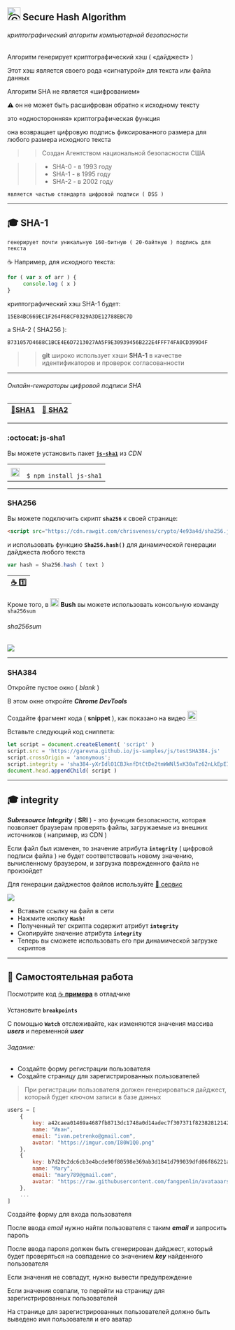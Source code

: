 ## <img src="https://avatars2.githubusercontent.com/u/19735284?s=40&v=4" width="30" title="Ⓒ Irina Fylyppova ( garevna ) 2019"/> Secure Hash Algorithm

###### криптографический алгоритм компьютерной безопасности

Алгоритм генерирует криптографический хэш ( «дайджест» )

Этот хэш является своего рода «сигнатурой» для текста или файла данных

Алгоритм SHA не является «шифрованием»

:warning: он не может быть расшифрован обратно к исходному тексту

это «односторонняя» криптографическая функция

она возвращает цифровую подпись фиксированного размера для любого размера исходного текста

>> Создан Агентством национальной безопасности США

>> * SHA-0 - в 1993 году
>> * SHA-1 - в 1995 году
>> * SHA-2 - в 2002 году

    является частью стандарта цифровой подписи ( DSS )
***
## :mortar_board: SHA-1

    генерирует почти уникальную 160-битную ( 20-байтную ) подпись для текста

:coffee:
    Например, для исходного текста:
```javascript
for ( var x of arr ) {
     console.log ( x )
}
```
криптографический хэш SHA-1 будет:

    15E84BC669EC1F264F68CF0329A3DE12788EBC7D

а  SHA-2 ( SHA256 ):

    B731057D4688C1BCE4E6D7213027AA5F9E30939456B222E4FFF74FA0CD399D4F

>> **git** широко использует хэши **SHA-1** в качестве идентификаторов и проверок согласованности

***

###### Онлайн-генераторы цифровой подписи SHA

| [:link:**SHA1**](https://passwordsgenerator.net/sha1-hash-generator/) | [ :link: **SHA2**](https://passwordsgenerator.net/sha256-hash-generator/) |
|-|-|

***

### :octocat: js-sha1

Вы можете установить пакет [**`js-sha1`**](https://github.com/emn178/js-sha1 "repo") из _CDN_

<table><tr>
<td><img src="https://github.com/garevna/js-course/blob/master/images/git-bush-ico.png?raw=true" height="20"/></td>
<td><code>
$ npm install js-sha1
</code></td>
</tr></table>

***

### SHA256

Вы можете подключить скрипт **`sha256`** к своей странице:

```html
<script src="https://cdn.rawgit.com/chrisveness/crypto/4e93a4d/sha256.js"></script>
```

и использовать функцию **`Sha256.hash()`** для динамической генерации дайджеста любого текста

```javascript
var hash = Sha256.hash ( text )
```

| [:coffee: :one:](https://garevna.github.io/js-samples/#07) |
|-|

Кроме того, в <img src="https://github.com/garevna/js-course/blob/master/images/git-bush-ico.png?raw=true" height="20"/> **Bush** вы можете использовать консольную команду `sha256sum`

###### sha256sum

![](https://lh4.googleusercontent.com/wM_pdlag2wymXBf0vtG0LDwLUPyKPmNI0Z8op0grW79K0LNzSzQMTdOx_1zQtT9Utj6VxtRtNEjJajYfCusV8LejAeXMvtOliRJG_T6btsIShVCe20WkxABN4P2K5zqwp6E9ORQpuRwKF4k)

***

### SHA384

Откройте пустое окно ( _blank_ )

В этом окне откройте **_Chrome DevTools_**

Создайте  фрагмент кода ( **snippet** ), как показано на видео [<img src="https://github.com/garevna/js-course/blob/master/pictures/logo_small_2x-vfl4_cFqn%5B1%5D.png?raw=true" height="22"/>](https://www.youtube.com/watch?v=xg9qsryE8Hk)

Вставьте следующий код сниппета:
```javascript
let script = document.createElement( 'script' )
script.src = 'https://garevna.github.io/js-samples/js/testSHA384.js'
script.crossOrigin = 'anonymous';
script.integrity = 'sha384-yXrIdlO1CBJknfDtCtDe2tmWWNl5xK30aTz62nLkEpEIBRD3OGi7+To7hfKRaUZ/'
document.head.appendChild( script )
```

***

## :mortar_board: integrity

**_Subresource Integrity_** ( **SRI** ) - это функция безопасности, которая позволяет браузерам проверять файлы, загружаемые из внешних источников ( например, из CDN )

Если файл был изменен, то значение атрибута  **`integrity`** ( цифровой подписи файла ) не будет соответствовать новому значению, вычисленному браузером, и загрузка поврежденного файла не произойдет

Для генерации дайджестов файлов используйте [:link: сервис](https://www.srihash.org/)

![](https://lh3.googleusercontent.com/JUoOnSODv-YbGzZ_qsAWeSB4MRjYiAL62kmeb6eOSQZvMbVFKgUzC8XAdJq4GRtoWT-8N4AVAbWnXdZfHmLcGRgI-DOuvqANAPLjvLHfvAsC6m0Yas_mNZQ_Mb-w2dwnVh4Zth6ZOwxUYew)

* Вставьте ссылку на файл в сети
* Нажмите  кнопку   **`Hash!`**
* Полученный тег скрипта содержит атрибут **`integrity`**
* Скопируйте значение атрибута **`integrity`**
* Теперь вы сможете использовать его при динамической загрузке скриптов

***

## :briefcase: Самостоятельная работа

Посмотрите код [:coffee: **примера**](https://garevna.github.io/js-samples/#09) в отладчике

Установите **`breakpoints`**

С помощью **`Watch`** отслеживайте, как изменяются значения массива  **_users_** и переменной **_user_**

###### Задание:

* Создайте форму регистрации пользователя
* Создайте страницу для зарегистрированных пользователей

> При регистрации пользователя должен генерироваться дайджест, который будет ключом записи в базе данных

```javascript
users = [
    {
        key: a42caea01469a4687fb8713dc1748a0d14adec7f307371f82382812142ee2c58,
        name: "Иван",
        email: "ivan.petrenko@gmail.com",
        avatar: "https://imgur.com/I80W1Q0.png"
    },
    {
        key: b7d20c2dc6cb3e4bcde90f80598e369ab3d1841d799039dfd06f86221af10fd8,
        name: "Mary",
        email: "mary789@gmail.com",
        avatar: "https://raw.githubusercontent.com/fangpenlin/avataaars/HEAD/avataaars-example.png"
    },
    ...
]
```

Создайте форму для входа пользователя

После ввода _email_ нужно найти пользователя с таким _**email**_ и запросить пароль

После ввода пароля должен быть сгенерирован дайджест, который будет проверяться на совпадение со значением **_key_**
найденного пользователя

Если значения не совпадут, нужно вывести предупреждение

Если значения совпали, то перейти на страницу для зарегистрированных пользователей

На странице для зарегистрированных пользователей должно быть выведено имя пользователя и его аватар
